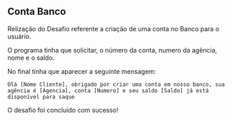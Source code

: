 ## Conta Banco

Relização do Desafio referente a criação de uma conta no Banco para o usuário.

O programa tinha que solicitar, o número da conta, numero da agência, nome e o saldo.

No final tinha que aparecer a seguinte mensagem:

 `Olá [Nome Cliente], obrigado por criar uma conta em nosso banco, sua agência é [Agencia], conta [Numero] e seu saldo [Saldo] já está disponível para saque`

 O desafio foi concluído com sucesso!